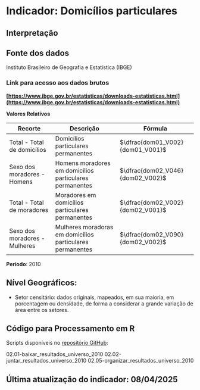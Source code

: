 # Indicador: Domicílios particulares

## Interpretação


## Fonte dos dados
Instituto Brasileiro de Geografia e Estatística (IBGE)

### Link para acesso aos dados brutos
**[https://www.ibge.gov.br/estatisticas/downloads-estatisticas.html](https://www.ibge.gov.br/estatisticas/downloads-estatisticas.html)**

**Valores Relativos**

|Recorte|Descrição  |Fórmula
|--|--|--|
|Total - Total de domicílios|Domicílios particulares permanentes|$\dfrac{dom01_V002}{dom01_V001}$|
|Sexo dos moradores - Homens|Homens moradores em domicílios particulares permanentes|$\dfrac{dom02_V046}{dom02_V002}$|
|Total - Total de moradores|Moradores em domicílios particulares permanentes|$\dfrac{dom02_V002}{dom02_V001}$|
|Sexo dos moradores - Mulheres|Mulheres moradoras em domicílios particulares permanentes|$\dfrac{dom02_V090}{dom02_V002}$|

**Período**: 2010

## Nível Geográficos:

 - Setor censitário: dados originais, mapeados, em sua maioria, em porcentagem ou densidade, de forma a considerar a grande variação de área entre os setores.

## Código para Processamento em R
Scripts disponíveis no [repositório GitHub](https://github.com/cem-usp/georedus):

02.01-baixar_resultados_universo_2010
02.02-juntar_resultados_universo_2010
02.05-organizar_resultados_universo_2010

## Última atualização do indicador: 08/04/2025
